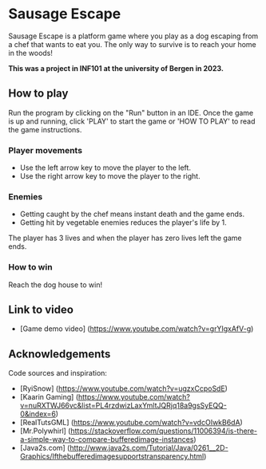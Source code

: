 # Sausage Escape

Sausage Escape is a platform game where you play as a dog escaping from a chef that wants to eat you. The only way to survive is to reach your home in the woods!

**This was a project in INF101 at the university of Bergen in 2023.**

## How to play

Run the program by clicking on the "Run" button in an IDE. Once the game is up and running, click 'PLAY' to start the game or 'HOW TO PLAY' to read the game instructions.

### Player movements

- Use the left arrow key to move the player to the left.
- Use the right arrow key to move the player to the right.

### Enemies

- Getting caught by the chef means instant death and the game ends.
- Getting hit by vegetable enemies reduces the player's life by 1.

The player has 3 lives and when the player has zero lives left the game ends.

### How to win

Reach the dog house to win!

## Link to video

- [Game demo video] (https://www.youtube.com/watch?v=grYIgxAfV-g)

## Acknowledgements

Code sources and inspiration:

- [RyiSnow] (https://www.youtube.com/watch?v=ugzxCcpoSdE)
- [Kaarin Gaming] (https://www.youtube.com/watch?v=nuRXTWJ66vc&list=PL4rzdwizLaxYmltJQRjq18a9gsSyEQQ-0&index=6)
- [RealTutsGML] (https://www.youtube.com/watch?v=vdcOIwkB6dA)
- [Mr.Polywhirl] (https://stackoverflow.com/questions/11006394/is-there-a-simple-way-to-compare-bufferedimage-instances)
- [Java2s.com] (http://www.java2s.com/Tutorial/Java/0261__2D-Graphics/Ifthebufferedimagesupportstransparency.html)
